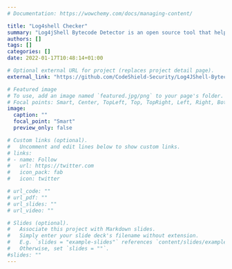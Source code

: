 ```yaml
---
# Documentation: https://wowchemy.com/docs/managing-content/

title: "Log4shell Checker"
summary: "Log4jShell Bytecode Detector is an open source tool that helps identify if a jar file is affected by the critical CVE-2021-44228."
authors: []
tags: []
categories: []
date: 2022-01-17T10:48:14+01:00

# Optional external URL for project (replaces project detail page).
external_link: "https://github.com/CodeShield-Security/Log4JShell-Bytecode-Detector"

# Featured image
# To use, add an image named `featured.jpg/png` to your page's folder.
# Focal points: Smart, Center, TopLeft, Top, TopRight, Left, Right, BottomLeft, Bottom, BottomRight.
image:
  caption: ""
  focal_point: "Smart"
  preview_only: false

# Custom links (optional).
#   Uncomment and edit lines below to show custom links.
# links:
# - name: Follow
#   url: https://twitter.com
#   icon_pack: fab
#   icon: twitter

# url_code: ""
# url_pdf: ""
# url_slides: ""
# url_video: ""

# Slides (optional).
#   Associate this project with Markdown slides.
#   Simply enter your slide deck's filename without extension.
#   E.g. `slides = "example-slides"` references `content/slides/example-slides.md`.
#   Otherwise, set `slides = ""`.
#slides: ""
---
```




